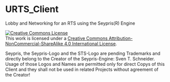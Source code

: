 # URTS_Client
Lobby and Networking for an RTS using the Seypris(R) Engine

<a rel="license" href="http://creativecommons.org/licenses/by-nc-sa/4.0/"><img alt="Creative Commons License" style="border-width:0" src="https://i.creativecommons.org/l/by-nc-sa/4.0/88x31.png" /></a><br />This work is licensed under a <a rel="license" href="http://creativecommons.org/licenses/by-nc-sa/4.0/">Creative Commons Attribution-NonCommercial-ShareAlike 4.0 International License</a>.

Seypris, the Seypris-Logo and the STS-Logo are pending Trademarks and directly belong to the Creator of the Seypris-Engine: Sven T. Schneider.
Usage of those Logos and Names are permitted only for direct Copys of this Client and they shall not be used in related Projects without agreement of the Creator!

